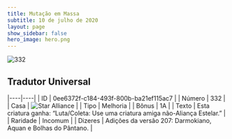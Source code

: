 ```yaml
---
title: Mutação em Massa
subtitle: 10 de julho de 2020
layout: page
show_sidebar: false
hero_image: hero.png
---
```


![332](https://cdn.keyforgegame.com/media/card_front/pt/479_332_73GMCQ3XHVG8_pt.png)

## Tradutor Universal

|----|----|
| ID | 0ee6372f-c184-493f-800b-ba21ef115ac7 |
| Número | 332 |
| Casa | ![Star Alliance](https://archonarcana.com/images/thumb/7/7d/Star_Alliance.png/22px-Star_Alliance.png "Aliança Estelar") |
| Tipo | Melhoria |
| Bônus | 1A |
| Texto | Esta criatura ganha: “Luta/Coleta: Use uma criatura amiga não-Aliança Estelar.” |
| Raridade | Incomum |
| Dizeres | Adições da versão 207: Darmokiano,  Aquan e Bolhas do Pântano. |
